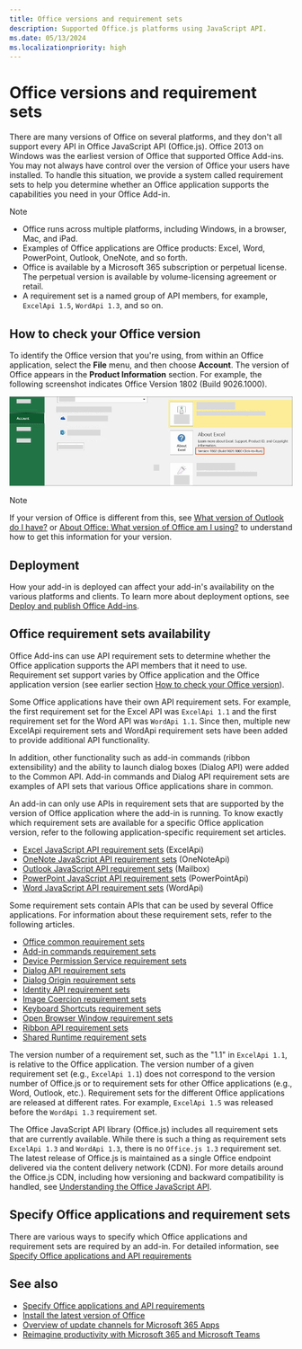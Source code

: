 ```yaml
---
title: Office versions and requirement sets
description: Supported Office.js platforms using JavaScript API.
ms.date: 05/13/2024
ms.localizationpriority: high
---
```


# Office versions and requirement sets

There are many versions of Office on several platforms, and they don't all support every API in Office JavaScript API (Office.js). Office 2013 on Windows was the earliest version of Office that supported Office Add-ins. You may not always have control over the version of Office your users have installed. To handle this situation, we provide a system called requirement sets to help you determine whether an Office application supports the capabilities you need in your Office Add-in.

> [!NOTE]
>
> - Office runs across multiple platforms, including Windows, in a browser, Mac, and iPad.
> - Examples of Office applications are Office products: Excel, Word, PowerPoint, Outlook, OneNote, and so forth.
> - Office is available by a Microsoft 365 subscription or perpetual license. The perpetual version is available by volume-licensing agreement or retail.
> - A requirement set is a named group of API members, for example, `ExcelApi 1.5`, `WordApi 1.3`, and so on.

## How to check your Office version

To identify the Office version that you're using, from within an Office application, select the **File** menu, and then choose **Account**. The version of Office appears in the **Product Information** section. For example, the following screenshot indicates Office Version 1802 (Build 9026.1000).

![Checking your Office version.](../images/office-version.png)

> [!NOTE]
> If your version of Office is different from this, see [What version of Outlook do I have?](https://support.microsoft.com/office/b3a9568c-edb5-42b9-9825-d48d82b2257c) or [About Office: What version of Office am I using?](https://support.microsoft.com/topic/932788b8-a3ce-44bf-bb09-e334518b8b19) to understand how to get this information for your version.

## Deployment

How your add-in is deployed can affect your add-in's availability on the various platforms and clients. To learn more about deployment options, see [Deploy and publish Office Add-ins](../publish/publish.md).

## Office requirement sets availability

Office Add-ins can use API requirement sets to determine whether the Office application supports the API members that it need to use. Requirement set support varies by Office application and the Office application version (see earlier section [How to check your Office version](#how-to-check-your-office-version)).

Some Office applications have their own API requirement sets. For example, the first requirement set for the Excel API was `ExcelApi 1.1` and the first requirement set for the Word API was `WordApi 1.1`. Since then, multiple new ExcelApi requirement sets and WordApi requirement sets have been added to provide additional API functionality.

In addition, other functionality such as add-in commands (ribbon extensibility) and the ability to launch dialog boxes (Dialog API) were added to the Common API. Add-in commands and Dialog API requirement sets are examples of API sets that various Office applications share in common.

An add-in can only use APIs in requirement sets that are supported by the version of Office application where the add-in is running. To know exactly which requirement sets are available for a specific Office application version, refer to the following application-specific requirement set articles.

- [Excel JavaScript API requirement sets](/javascript/api/requirement-sets/excel/excel-api-requirement-sets) (ExcelApi)
- [OneNote JavaScript API requirement sets](/javascript/api/requirement-sets/onenote/onenote-api-requirement-sets) (OneNoteApi)
- [Outlook JavaScript API requirement sets](/javascript/api/requirement-sets/outlook/outlook-api-requirement-sets) (Mailbox)
- [PowerPoint JavaScript API requirement sets](/javascript/api/requirement-sets/powerpoint/powerpoint-api-requirement-sets) (PowerPointApi)
- [Word JavaScript API requirement sets](/javascript/api/requirement-sets/word/word-api-requirement-sets) (WordApi)

Some requirement sets contain APIs that can be used by several Office applications. For information about these requirement sets, refer to the following articles.

- [Office common requirement sets](/javascript/api/requirement-sets/common/office-add-in-requirement-sets)
- [Add-in commands requirement sets](/javascript/api/requirement-sets/common/add-in-commands-requirement-sets)
- [Device Permission Service requirement sets](/javascript/api/requirement-sets/common/device-permission-service-requirement-sets)
- [Dialog API requirement sets](/javascript/api/requirement-sets/common/dialog-api-requirement-sets)
- [Dialog Origin requirement sets](/javascript/api/requirement-sets/common/dialog-origin-requirement-sets)
- [Identity API requirement sets](/javascript/api/requirement-sets/common/identity-api-requirement-sets)
- [Image Coercion requirement sets](/javascript/api/requirement-sets/common/image-coercion-requirement-sets)
- [Keyboard Shortcuts requirement sets](/javascript/api/requirement-sets/common/keyboard-shortcuts-requirement-sets)
- [Open Browser Window requirement sets](/javascript/api/requirement-sets/common/open-browser-window-api-requirement-sets)
- [Ribbon API requirement sets](/javascript/api/requirement-sets/common/ribbon-api-requirement-sets)
- [Shared Runtime requirement sets](/javascript/api/requirement-sets/common/shared-runtime-requirement-sets)

The version number of a requirement set, such as the "1.1" in `ExcelApi 1.1`, is relative to the Office application. The version number of a given requirement set (e.g., `ExcelApi 1.1`) does not correspond to the version number of Office.js or to requirement sets for other Office applications (e.g., Word, Outlook, etc.).  Requirement sets for the different Office applications are released at different rates. For example, `ExcelApi 1.5` was released before the `WordApi 1.3` requirement set.

The Office JavaScript API library (Office.js) includes all requirement sets that are currently available. While there is such a thing as requirement sets `ExcelApi 1.3` and `WordApi 1.3`, there is no `Office.js 1.3` requirement set. The latest release of Office.js is maintained as a single Office endpoint delivered via the content delivery network (CDN). For more details around the Office.js CDN, including how versioning and backward compatibility is handled, see [Understanding the Office JavaScript API](../develop/understanding-the-javascript-api-for-office.md).

## Specify Office applications and requirement sets

There are various ways to specify which Office applications and requirement sets are required by an add-in.  For detailed information, see [Specify Office applications and API requirements](../develop/specify-office-hosts-and-api-requirements.md)

## See also

- [Specify Office applications and API requirements](../develop/specify-office-hosts-and-api-requirements.md)
- [Install the latest version of Office](../develop/install-latest-office-version.md)
- [Overview of update channels for Microsoft 365 Apps](/deployoffice/overview-of-update-channels-for-office-365-proplus)
- [Reimagine productivity with Microsoft 365 and Microsoft Teams](https://www.microsoft.com/microsoft-365/buy/compare-all-microsoft-365-products)
